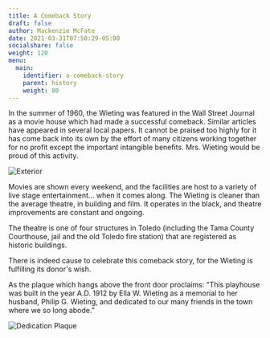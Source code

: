 ```yaml
---
title: A Comeback Story
draft: false
author: Mackenzie McFate
date: 2021-03-31T07:50:29-05:00
socialshare: false
weight: 120
menu:
  main:
    identifier: a-comeback-story
    parent: history
    weight: 80
---
```

In the summer of 1960, the Wieting was featured in the Wall Street Journal as a movie house which had made a successful comeback. Similar articles have appeared in several local papers. It cannot be praised too highly for it has come back into its own by the effort of many citizens working together for no profit except the important intangible benefits. Mrs. Wieting would be proud of this activity.

![Exterior](/img/_history_Wieting-Th-Exterior-bw.jpg)

Movies are shown every weekend, and the facilities are host to a variety of live stage entertainment... when it comes along. The Wieting is cleaner than the average theatre, in building and film. It operates in the black, and theatre improvements are constant and ongoing.

The theatre is one of four structures in Toledo (including the Tama County Courthouse, jail and the old Toledo fire station) that are registered as historic buildings.

 There is indeed cause to celebrate this comeback story, for the Wieting is fulfilling its donor's wish.

As the plaque which hangs above the front door proclaims: "This playhouse was built in the year A.D. 1912 by Ella W. Wieting as a memorial to her husband, Philip G. Wieting, and dedicated to our many friends in the town where we so long abode.”

![Dedication Plaque](/img/_history_Dedication-Plaque-small.jpg)
